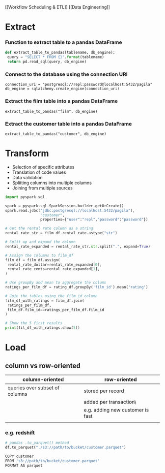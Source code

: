 [[Workflow Scheduling & ETL]] [[Data Engineering]] 

# Extract
### Function to extract table to a pandas DataFrame
```python
def extract_table_to_pandas(tablename, db_engine):
 query = "SELECT * FROM {}".format(tablename)
 return pd.read_sql(query, db_engine)
```
### Connect to the database using the connection URI
`connection_uri = "postgresql://repl:password@localhost:5432/pagila"`
`db_engine = sqlalchemy.create_engine(connection_uri)`

### Extract the film table into a pandas DataFrame
`extract_table_to_pandas("film", db_engine)`

### Extract the customer table into a pandas DataFrame
`extract_table_to_pandas("customer", db_engine)`

# Transform
-   Selection of specific attributes
-   Translation of code values
-   Data validation
-   Splitting columns into multiple columns
-   Joining from multiple sources

```python
import pyspark.sql

spark = pyspark.sql.SparkSession.builder.getOrCreate()
spark.read.jdbc("jdbc:postgresql://localhost:5432/pagila"),
                "customer",
                properties={"user":"repl","password":"password"})

# Get the rental rate column as a string
rental_rate_str = film_df.rental_rate.astype("str")

# Split up and expand the column
rental_rate_expanded = rental_rate_str.str.split(".", expand=True)

# Assign the columns to film_df
film_df = film_df.assign(
 rental_rate_dollar=rental_rate_expanded[0],
 rental_rate_cents=rental_rate_expanded[1],
)

# Use groupBy and mean to aggregate the column
ratings_per_film_df = rating_df.groupBy('film_id').mean('rating')

# Join the tables using the film_id column
film_df_with_ratings = film_df.join(
 ratings_per_film_df,
 film_df.film_id==ratings_per_film_df.film_id
)

# Show the 5 first results
print(fil_df_with_ratings.show(5))
```

# Load
## column vs row-oriented
| column-oriented                | row-oriented                     |
| ------------------------------ | -------------------------------- |
| queries over subset of columns | stored per record                |
|                                | added per transaction\           |
|                                | e.g. adding new customer is fast |
|                                |                                  |

### e.g. redshift
```python
# pandas .to_parquet() method
df.to_parquet("./s3://path/to/bucket/customer.parquet")

COPY customer
FROM 's3://path/to/bucket/customer.parquet'
FORMAT AS parquet
```